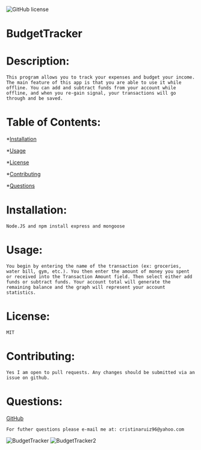 ![GitHub license](https://img.shields.io/badge/license-MIT-orange.svg)    
# BudgetTracker
# Description: 

    This program allows you to track your expenses and budget your income. The main feature of this app is that you are able to use it while offline. You can add and subtract funds from your account while offline, and when you re-gain signal, your transactions will go through and be saved.

# Table of Contents: 
*[Installation](#installation)

*[Usage](#usage)

*[License](#license)

*[Contributing](#contributing)

*[Questions](#questions)

# Installation: 

    Node.JS and npm install express and mongoose

# Usage: 

    You begin by entering the name of the transaction (ex: groceries, water bill, gym, etc.). You then enter the amount of money you spent or received into the Transaction Amount field. Then select either add funds or subtract funds. Your account total will generate the remaining balance and the graph will represent your account statistics.

# License: 

    MIT

# Contributing: 

    Yes I am open to pull requests. Any changes should be submitted via an issue on github.

# Questions: 

<a href="https://www.github.com/cristinaruiz21">GitHub</a>

    For futher questions please e-mail me at: cristinaruiz96@yahoo.com
    

![BudgetTracker](https://user-images.githubusercontent.com/64928939/99452909-cc006100-28e9-11eb-88c4-e4acd3778817.png)
![BudgetTracker2](https://user-images.githubusercontent.com/64928939/99452914-cc006100-28e9-11eb-9107-96ec20b55be2.png)
